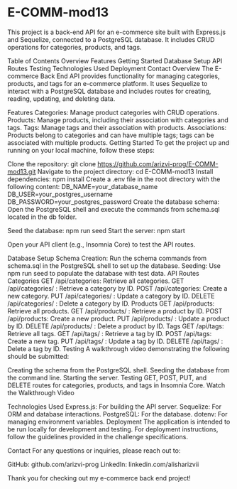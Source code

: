 # E-COMM-mod13
This project is a back-end API for an e-commerce site built with Express.js and Sequelize, connected to a PostgreSQL database. It includes CRUD operations for categories, products, and tags.

Table of Contents
Overview
Features
Getting Started
Database Setup
API Routes
Testing
Technologies Used
Deployment
Contact
Overview
The E-commerce Back End API provides functionality for managing categories, products, and tags for an e-commerce platform. It uses Sequelize to interact with a PostgreSQL database and includes routes for creating, reading, updating, and deleting data.

Features
Categories: Manage product categories with CRUD operations.
Products: Manage products, including their association with categories and tags.
Tags: Manage tags and their association with products.
Associations: Products belong to categories and can have multiple tags; tags can be associated with multiple products.
Getting Started
To get the project up and running on your local machine, follow these steps:

Clone the repository:
git clone https://github.com/arizvi-prog/E-COMM-mod13.git
Navigate to the project directory:
cd E-COMM-mod13
Install dependencies:
npm install
Create a .env file in the root directory with the following content:
DB_NAME=your_database_name
DB_USER=your_postgres_username
DB_PASSWORD=your_postgres_password
Create the database schema: Open the PostgreSQL shell and execute the commands from schema.sql located in the db folder.

Seed the database:
npm run seed
Start the server:
npm start

Open your API client (e.g., Insomnia Core) to test the API routes.

Database Setup
Schema Creation: Run the schema commands from schema.sql in the PostgreSQL shell to set up the database.
Seeding: Use npm run seed to populate the database with test data.
API Routes
Categories
GET /api/categories: Retrieve all categories.
GET /api/categories/
: Retrieve a category by ID.
POST /api/categories: Create a new category.
PUT /api/categories/
: Update a category by ID.
DELETE /api/categories/
: Delete a category by ID.
Products
GET /api/products: Retrieve all products.
GET /api/products/
: Retrieve a product by ID.
POST /api/products: Create a new product.
PUT /api/products/
: Update a product by ID.
DELETE /api/products/
: Delete a product by ID.
Tags
GET /api/tags: Retrieve all tags.
GET /api/tags/
: Retrieve a tag by ID.
POST /api/tags: Create a new tag.
PUT /api/tags/
: Update a tag by ID.
DELETE /api/tags/
: Delete a tag by ID.
Testing
A walkthrough video demonstrating the following should be submitted:

Creating the schema from the PostgreSQL shell.
Seeding the database from the command line.
Starting the server.
Testing GET, POST, PUT, and DELETE routes for categories, products, and tags in Insomnia Core.
Watch the Walkthrough Video

Technologies Used
Express.js: For building the API server.
Sequelize: For ORM and database interactions.
PostgreSQL: For the database.
dotenv: For managing environment variables.
Deployment
The application is intended to be run locally for development and testing. For deployment instructions, follow the guidelines provided in the challenge specifications.

Contact
For any questions or inquiries, please reach out to:

GitHub: github.com/arizvi-prog
LinkedIn: linkedin.com/alisharizvii

Thank you for checking out my e-commerce back end project!

